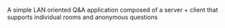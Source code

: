 A simple LAN oriented Q&A application composed of a  server + client that supports individual rooms and anonymous questions
